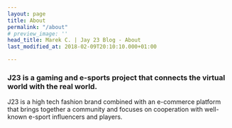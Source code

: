 ```yaml
---
layout: page
title: About
permalink: "/about"
# preview_image: ''
head_title: Marek C. | Jay 23 Blog - About
last_modified_at: 2018-02-09T20:10:10.000+01:00

---
```


### J23 is a gaming and e-sports project that connects the virtual world with the real world. 
J23 is a high tech fashion brand combined with an e-commerce platform that brings together a community and focuses on cooperation with well-known e-sport influencers and players.